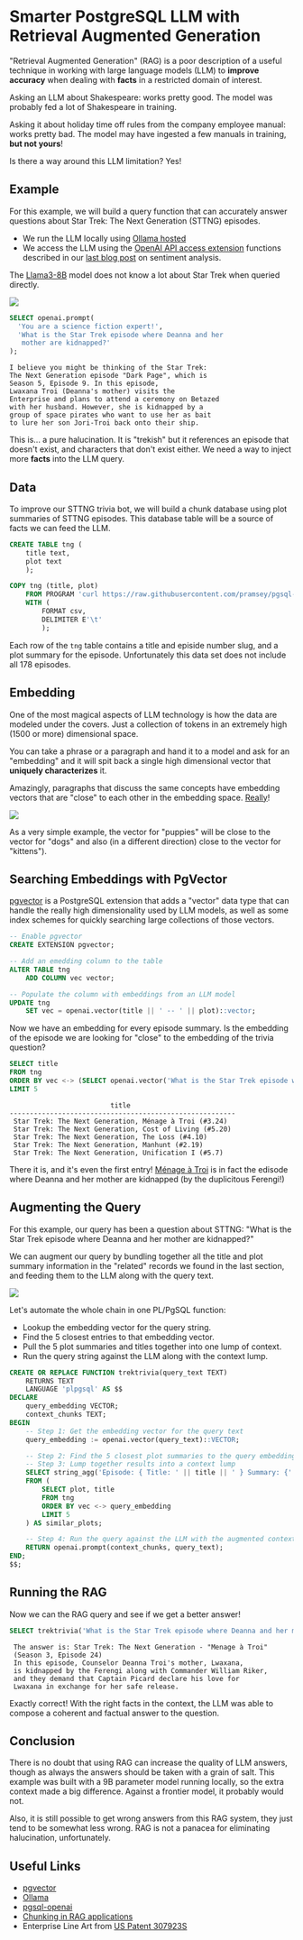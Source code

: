 # Smarter PostgreSQL LLM with Retrieval Augmented Generation

"Retrieval Augmented Generation" (RAG) is a poor description of a useful technique in working with large language models (LLM) to **improve accuracy** when dealing with **facts** in a restricted domain of interest.

Asking an LLM about Shakespeare: works pretty good. The model was probably fed a lot of Shakespeare in training.

Asking it about holiday time off rules from the company employee manual: works pretty bad. The model may have ingested a few manuals in training, **but not yours**!

Is there a way around this LLM limitation? Yes!


## Example

For this example, we will build a query function that can accurately answer questions about Star Trek: The Next Generation (STTNG) episodes.

* We run the LLM locally using [Ollama hosted](https://ollama.com)
* We access the LLM using the [OpenAI API access extension](https://github.com/pramsey/pgsql-openai) functions described in our [last blog post]() on sentiment analysis.

The [Llama3-8B](https://ai.meta.com/blog/meta-llama-3/) model does not know a lot about Star Trek when queried directly.

![](enterprise.jpg)

```sql
SELECT openai.prompt(
  'You are a science fiction expert!',
  'What is the Star Trek episode where Deanna and her
   mother are kidnapped?'
);
```
```
I believe you might be thinking of the Star Trek: 
The Next Generation episode "Dark Page", which is 
Season 5, Episode 9. In this episode, 
Lwaxana Troi (Deanna's mother) visits the 
Enterprise and plans to attend a ceremony on Betazed 
with her husband. However, she is kidnapped by a 
group of space pirates who want to use her as bait 
to lure her son Jori-Troi back onto their ship.
```

This is... a pure halucination. It is "trekish" but it references an episode that doesn't exist, and characters that don't exist either. We need a way to inject more **facts** into the LLM query.


## Data

To improve our STTNG trivia bot, we will build a chunk database using plot summaries of STTNG episodes. This database table will be a source of facts we can feed the LLM.

```sql
CREATE TABLE tng (
    title text,
    plot text
    );

COPY tng (title, plot) 
    FROM PROGRAM 'curl https://raw.githubusercontent.com/pramsey/pgsql-openai/refs/heads/main/examples/rag/tng.txt'
    WITH (
        FORMAT csv,
        DELIMITER E'\t'
        );
```

Each row of the `tng` table contains a title and episide number slug, and a plot summary for the episode. Unfortunately this data set does not include all 178 episodes.


## Embedding

One of the most magical aspects of LLM technology is how the data are modeled under the covers. Just a collection of tokens in an extremely high (1500 or more) dimensional space. 

You can take a phrase or a paragraph and hand it to a model and ask for an "embedding" and it will spit back a single high dimensional vector that **uniquely characterizes** it. 

Amazingly, paragraphs that discuss the same concepts have embedding vectors that are "close" to each other in the embedding space. [Really](https://www.technologyreview.com/2015/09/17/166211/king-man-woman-queen-the-marvelous-mathematics-of-computational-linguistics/)!

![](vectors.png)

As a very simple example, the vector for "puppies" will be close to the vector for "dogs" and also (in a different direction) close to the vector for "kittens").


## Searching Embeddings with PgVector

[pgvector](https://github.com/pgvector/pgvector) is a PostgreSQL extension that adds a "vector" data type that can handle the really high dimensionality used by LLM models, as well as some index schemes for quickly searching large collections of those vectors.

```sql
-- Enable pgvector
CREATE EXTENSION pgvector;

-- Add an emedding column to the table
ALTER TABLE tng
    ADD COLUMN vec vector;

-- Populate the column with embeddings from an LLM model
UPDATE tng 
    SET vec = openai.vector(title || ' -- ' || plot)::vector;
```

Now we have an embedding for every episode summary. Is the embedding of the episode we are looking for "close" to the embedding of the trivia question?

```sql
SELECT title
FROM tng
ORDER BY vec <-> (SELECT openai.vector('What is the Star Trek episode where Deanna and her mother are kidnapped?')::vector)
LIMIT 5
```
```
                         title                          
--------------------------------------------------------
 Star Trek: The Next Generation, Ménage à Troi (#3.24)
 Star Trek: The Next Generation, Cost of Living (#5.20)
 Star Trek: The Next Generation, The Loss (#4.10)
 Star Trek: The Next Generation, Manhunt (#2.19)
 Star Trek: The Next Generation, Unification I (#5.7)
```

There it is, and it's even the first entry! [Ménage à Troi](https://en.wikipedia.org/wiki/Ménage_à_Troi) is in fact the edisode where Deanna and her mother are kidnapped (by the duplicitous Ferengi!) 


## Augmenting the Query

For this example, our query has been a question about STTNG: "What is the Star Trek episode where Deanna and her mother are kidnapped?"

We can augment our query by bundling together all the title and plot summary information in the "related" records we found in the last section, and feeding them to the LLM along with the query text.

![](process.png)

Let's automate the whole chain in one PL/PgSQL function:

* Lookup the embedding vector for the query string.
* Find the 5 closest entries to that embedding vector.
* Pull the 5 plot summaries and titles together into one lump of context.
* Run the query string against the LLM along with the context lump.


```sql
CREATE OR REPLACE FUNCTION trektrivia(query_text TEXT) 
    RETURNS TEXT 
    LANGUAGE 'plpgsql' AS $$
DECLARE
    query_embedding VECTOR;
    context_chunks TEXT;
BEGIN
    -- Step 1: Get the embedding vector for the query text
    query_embedding := openai.vector(query_text)::VECTOR;

    -- Step 2: Find the 5 closest plot summaries to the query embedding
    -- Step 3: Lump together results into a context lump
    SELECT string_agg('Episode: { Title: ' || title || ' } Summary: {' || plot, E'}}\n\n\n') INTO context_chunks
    FROM (
        SELECT plot, title
        FROM tng
        ORDER BY vec <-> query_embedding
        LIMIT 5
    ) AS similar_plots;

    -- Step 4: Run the query against the LLM with the augmented context
    RETURN openai.prompt(context_chunks, query_text);
END;
$$;
```

## Running the RAG

Now we can the RAG query and see if we get a better answer!

```sql
SELECT trektrivia('What is the Star Trek episode where Deanna and her mother are kidnapped?');
```
```
 The answer is: Star Trek: The Next Generation - "Menage à Troi" 
 (Season 3, Episode 24)
 In this episode, Counselor Deanna Troi's mother, Lwaxana, 
 is kidnapped by the Ferengi along with Commander William Riker, 
 and they demand that Captain Picard declare his love for 
 Lwaxana in exchange for her safe release.
```
Exactly correct! With the right facts in the context, the LLM was able to compose a coherent and factual answer to the question.


## Conclusion

There is no doubt that using RAG can increase the quality of LLM answers, though as always the answers should be taken with a grain of salt. This example was built with a 9B parameter model running locally, so the extra context made a big difference. Against a frontier model, it probably would not. 

Also, it is still possible to get wrong answers from this RAG system, they just tend to be somewhat less wrong. RAG is not a panacea for eliminating halucination, unfortunately.


## Useful Links

* [pgvector](https://github.com/pgvector/pgvector)
* [Ollama](https://ollama.com)
* [pgsql-openai](https://github.com/pramsey/pgsql-openai)
* [Chunking in RAG applications](https://stackoverflow.blog/2024/06/06/breaking-up-is-hard-to-do-chunking-in-rag-applications/)
* Enterprise Line Art from [US Patent 307923S](https://patents.google.com/patent/USD307923S/en)

